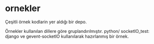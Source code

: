 ornekler
========

Çeşitli örnek kodlarin yer aldığı bir depo.

Örnekler kullanılan dillere göre gruplandırılmıştır.
python/
    socketIO_test: django ve gevent-socketIO kullanılarak hazırlanmış bir örnek.
